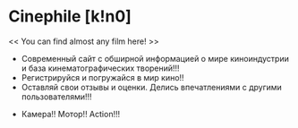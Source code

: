   # Сinephile [k!n0]
<< You can find almost any film here! >>

- Современный сайт с обширной информацией о мире киноиндустрии и база кинематографических творений!!!
- Регистрируйся и погружайся в мир кино!!
- Оставляй свои отзывы и оценки. Делись впечатлениями с другими пользователями!!!

* Камера!! Мотор!! Action!!!
